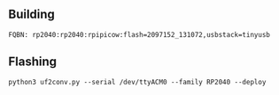 


## Building 
```
FQBN: rp2040:rp2040:rpipicow:flash=2097152_131072,usbstack=tinyusb
```

## Flashing

```
python3 uf2conv.py --serial /dev/ttyACM0 --family RP2040 --deploy 
```
